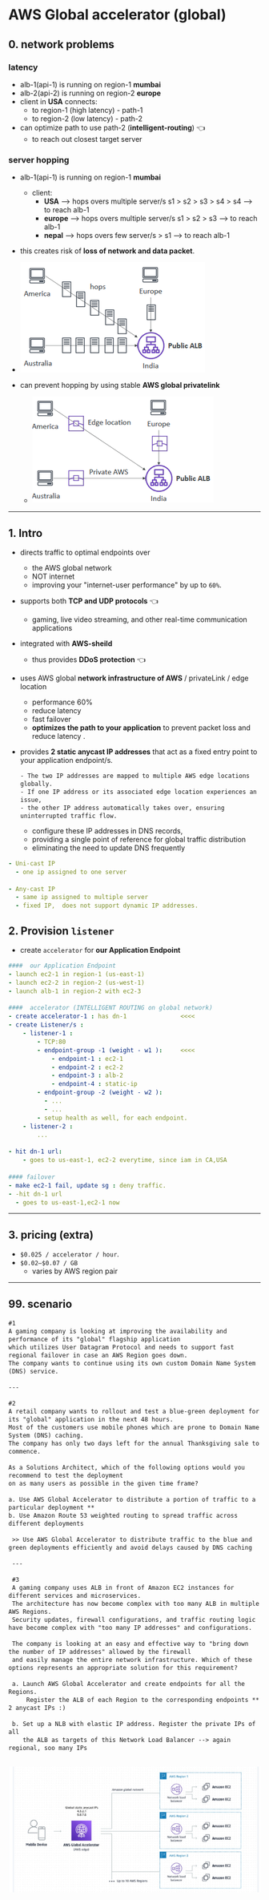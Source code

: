 # AWS Global accelerator (global)

## 0. network problems
### latency
- alb-1(api-1) is running on region-1 **mumbai**
- alb-2(api-2) is running on region-2 **europe**
- client in **USA** connects: 
  - to region-1 (high latency) - path-1
  - to region-2 (low latency)  - path-2
- can optimize path to use path-2 (**intelligent-routing**) :point_left:
  - to reach out closest target server

### server hopping
- alb-1(api-1) is running on region-1 **mumbai**
  - client: 
    - **USA** --> hops overs multiple server/s s1 > s2 > s3 > s4 > s4 --> to reach alb-1
    - **europe** --> hops overs multiple server/s s1 > s2 > s3 --> to reach alb-1
    - **nepal** --> hops overs few server/s > s1 --> to reach alb-1
- this creates risk of **loss of network and data packet**. 
- ![img.png](../99_img/CF/ga/img.png)

- can prevent hopping by using stable **AWS global privatelink**
  - ![img_1.png](../99_img/CF/ga/img_1.png)
---
## 1. Intro
- directs traffic to optimal endpoints over 
  - the AWS global network
  - NOT internet
  - improving your "internet-user performance" by up to `60%`.
- supports both **TCP and UDP protocols** :point_left:
  - gaming, live video streaming, and other real-time communication applications
- integrated with **AWS-sheild** 
  - thus provides **DDoS protection** :point_left:
- uses AWS global **network infrastructure of AWS** / privateLink / edge location
  - performance 60% 
  - reduce latency
  - fast failover
  - **optimizes the path to your application** to prevent packet loss and reduce latency .
  
- provides **2 static anycast IP addresses** that act as a fixed entry point to your application endpoint/s.
  ``` 
  - The two IP addresses are mapped to multiple AWS edge locations globally. 
  - If one IP address or its associated edge location experiences an issue, 
  - the other IP address automatically takes over, ensuring uninterrupted traffic flow.
  ```
  - configure these IP addresses in DNS records, 
  - providing a single point of reference for global traffic distribution
  - eliminating the need to update DNS frequently
```yaml
- Uni-cast IP
  - one ip assigned to one server

- Any-cast IP
  - same ip assigned to multiple server
  - fixed IP,  does not support dynamic IP addresses.
```

## 2. Provision `listener`
- create `accelerator` for **our Application Endpoint**
```yaml
####  our Application Endpoint
- launch ec2-1 in region-1 (us-east-1)
- launch ec2-2 in region-2 (us-west-1)
- launch alb-1 in region-2 with ec2-3
  
####  accelerator (INTELLIGENT ROUTING on global network)
- create accelerator-1 : has dn-1               <<<< 
- create Listener/s :
    - listener-1 : 
        - TCP:80
        - endpoint-group -1 (weight - w1 ):     <<<< 
            - endpoint-1 : ec2-1 
            - endpoint-2 : ec2-2
            - endpoint-3 : alb-2
            - endpoint-4 : static-ip 
        - endpoint-group -2 (weight - w2 ):  
          - ...
          - ...
        - setup health as well, for each endpoint.
    - listener-2 :
        ...
        
- hit dn-1 url:
    - goes to us-east-1, ec2-2 everytime, since iam in CA,USA

#### failover
- make ec2-1 fail, update sg : deny traffic.
- -hit dn-1 url
  - goes to us-east-1,ec2-1 now
```

---
## 3. pricing (extra)
- `$0.025 / accelerator / hour`.
- `$0.02–$0.07 / GB` 
  - varies by AWS region pair

---
## 99. scenario
```
#1
A gaming company is looking at improving the availability and performance of its "global" flagship application 
which utilizes User Datagram Protocol and needs to support fast regional failover in case an AWS Region goes down. 
The company wants to continue using its own custom Domain Name System (DNS) service.

---

#2
A retail company wants to rollout and test a blue-green deployment for its "global" application in the next 48 hours. 
Most of the customers use mobile phones which are prone to Domain Name System (DNS) caching. 
The company has only two days left for the annual Thanksgiving sale to commence.

As a Solutions Architect, which of the following options would you recommend to test the deployment 
on as many users as possible in the given time frame?

a. Use AWS Global Accelerator to distribute a portion of traffic to a particular deployment **
b. Use Amazon Route 53 weighted routing to spread traffic across different deployments

 >> Use AWS Global Accelerator to distribute traffic to the blue and green deployments efficiently and avoid delays caused by DNS caching
 
 ---
 
 #3
 A gaming company uses ALB in front of Amazon EC2 instances for different services and microservices.
 The architecture has now become complex with too many ALB in multiple AWS Regions. 
 Security updates, firewall configurations, and traffic routing logic have become complex with "too many IP addresses" and configurations.

 The company is looking at an easy and effective way to "bring down the number of IP addresses" allowed by the firewall
 and easily manage the entire network infrastructure. Which of these options represents an appropriate solution for this requirement?
 
 a. Launch AWS Global Accelerator and create endpoints for all the Regions. 
     Register the ALB of each Region to the corresponding endpoints ** 2 anycast IPs :)
    
 b. Set up a NLB with elastic IP address. Register the private IPs of all 
    the ALB as targets of this Network Load Balancer --> again regional, soo many IPs
   
```
![img.png](../99_img/practice-test-01/05/01/img.png)